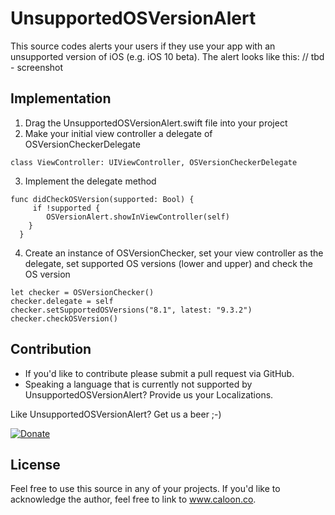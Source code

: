 # UnsupportedOSVersionAlert

This source codes alerts your users if they use your app with an unsupported version of iOS (e.g. iOS 10 beta). The alert looks like this:
// tbd - screenshot

## Implementation
1. Drag the UnsupportedOSVersionAlert.swift file into your project
2. Make your initial view controller a delegate of OSVersionCheckerDelegate
``` 
class ViewController: UIViewController, OSVersionCheckerDelegate 
```

3. Implement the delegate method
``` 
func didCheckOSVersion(supported: Bool) {
     if !supported {
        OSVersionAlert.showInViewController(self)
    } 
  }
```

4. Create an instance of OSVersionChecker, set your view controller as the delegate, set supported OS versions (lower and upper) and check the OS version
``` 
let checker = OSVersionChecker()
checker.delegate = self
checker.setSupportedOSVersions("8.1", latest: "9.3.2")
checker.checkOSVersion()
```

## Contribution
- If you'd like to contribute please submit a pull request via GitHub. 
- Speaking a language that is currently not supported by UnsupportedOSVersionAlert? Provide us your Localizations.

Like UnsupportedOSVersionAlert? Get us a beer ;-) 

[![Donate](https://www.paypalobjects.com/en_US/i/btn/btn_donate_LG.gif)](https://www.paypal.com/cgi-bin/webscr?cmd=_s-xclick&hosted_button_id=NVFEEVXQSSM9S)

## License
Feel free to use this source in any of your projects. If you'd like to acknowledge the author, feel free to link to www.caloon.co.

